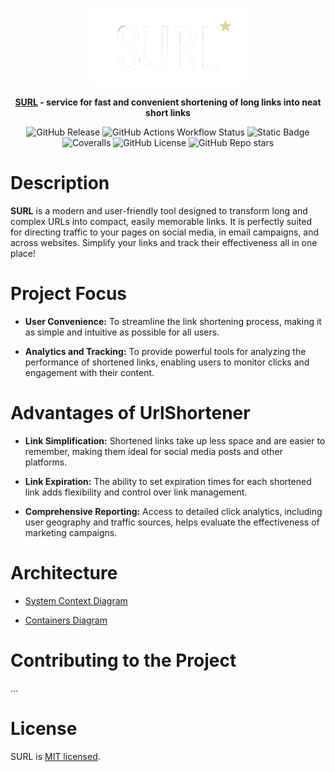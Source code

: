 <p align="center">
  <a href="https://github.com/neojelll/surl" target="_blank"><img src="docs/images/surl-logo.png" width="250" alt="surl logo" /></a>
</p>

<p align="center">
  <b><a href="https://neojelll/surl" target="_blank">SURL</a> - service for fast and convenient shortening of long links into neat short links</b>
</p>

<p align="center">
	<img alt="GitHub Release" src="https://img.shields.io/github/v/release/neojelll/surl?include_prereleases&display_name=release&style=flat">
  <img alt="GitHub Actions Workflow Status" src="https://img.shields.io/github/actions/workflow/status/neojelll/surl/.github%2Fworkflows%2Fpublish.yml?style=flat">
	<img alt="Static Badge" src="https://img.shields.io/badge/Python-3.12-blue?style=flat">
	<img alt="Coveralls" src="https://img.shields.io/coverallsCoverage/github/neojelll/surl?style=flat">
	<img alt="GitHub License" src="https://img.shields.io/github/license/neojelll/surl?style=flat">
	<img alt="GitHub Repo stars" src="https://img.shields.io/github/stars/neojelll/surl?style=social">
</p>

# Description

**SURL** is a modern and user-friendly tool designed to transform long and complex URLs into compact, easily memorable links. It is perfectly suited for directing traffic to your pages on social media, in email campaigns, and across websites. Simplify your links and track their effectiveness all in one place!

# Project Focus

- **User Convenience:** To streamline the link shortening process, making it as simple and intuitive as possible for all users.

- **Analytics and Tracking:** To provide powerful tools for analyzing the performance of shortened links, enabling users to monitor clicks and engagement with their content.

# Advantages of UrlShortener

- **Link Simplification:** Shortened links take up less space and are easier to remember, making them ideal for social media posts and other platforms.

- **Link Expiration:** The ability to set expiration times for each shortened link adds flexibility and control over link management.

- **Comprehensive Reporting:** Access to detailed click analytics, including user geography and traffic sources, helps evaluate the effectiveness of marketing campaigns.

# Architecture

- [System Context Diagram](architecture/diagrams/system-context-diagram.png)

- [Containers Diagram](architecture/diagrams/container-diagram.png)

# Contributing to the Project

...

# License

SURL is [MIT licensed](LICENSE).

